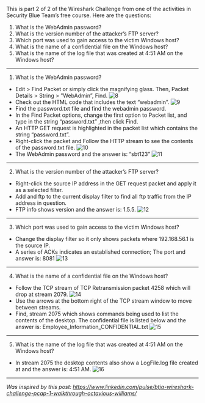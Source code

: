 This is part 2 of 2 of the Wireshark Challenge from one of the activities in Security Blue Team’s free course. Here are the questions:

1. What is the WebAdmin password?
2. What is the version number of the attacker’s FTP server?
3. Which port was used to gain access to the victim Windows host?
4. What is the name of a confidential file on the Windows host?
5. What is the name of the log file that was created at 4:51 AM on the Windows host?
---
1. What is the WebAdmin password?
- Edit > Find Packet or simply click the magnifying glass. Then, Packet Details > String > ”WebAdmin”, Find.
![8](https://github.com/ButchBytes-sec/ButchBytes-sec/assets/78964580/96e3e0f7-6d63-4987-8247-8af2253b990d)
- Check out the HTML code that includes the text “webadmin”.
![9](https://github.com/ButchBytes-sec/ButchBytes-sec/assets/78964580/cde32a89-d5c1-41b8-b5a3-b8c167032ac3)
- Find the password.txt file and find the webadmin password.
- In the Find Packet options, change the first option to Packet list, and type in the string “password.txt” ,then click Find.
- An HTTP GET request is highlighted in the packet list which contains the string “password.txt”.
- Right-click the packet and Follow the HTTP stream to see the contents of the password.txt file.
![10](https://github.com/ButchBytes-sec/ButchBytes-sec/assets/78964580/6824b621-d90c-4d9c-8cc3-a5cc1163d594)
- The WebAdmin password and the answer is: “sbt123”
![11](https://github.com/ButchBytes-sec/ButchBytes-sec/assets/78964580/9567237f-7d0b-4d17-80cd-87b34a562e4a)
---
2. What is the version number of the attacker’s FTP server?
- Right-click the source IP address in the GET request packet and apply it as a selected filter.
- Add and ftp to the current display filter to find all ftp traffic from the IP address in question.
- FTP info shows version and the answer is: 1.5.5.
![12](https://github.com/ButchBytes-sec/ButchBytes-sec/assets/78964580/3e814be7-3cb2-47da-aa0d-aaeb3df2ebed)
---
3. Which port was used to gain access to the victim Windows host?
- Change the display filter so it only shows packets where 192.168.56.1 is the source IP.
- A series of ACKs indicates an established connection; The port and answer is: 8081
![13](https://github.com/ButchBytes-sec/ButchBytes-sec/assets/78964580/b288c0a2-bb23-46f3-9cf1-aa2c1f45a815)
---
4. What is the name of a confidential file on the Windows host?
- Follow the TCP stream of TCP Retransmission packet 4258 which will drop at stream 2079.
![14](https://github.com/ButchBytes-sec/ButchBytes-sec/assets/78964580/58cc4cc9-da98-4bcf-a080-3774d55a60fe)
- Use the arrows at the bottom right of the TCP stream window to move between streams.
- Find, stream 2075 which shows commands being used to list the contents of the desktop. The confidential file is listed below and the answer is: Employee_Information_CONFIDENTIAL.txt
![15](https://github.com/ButchBytes-sec/ButchBytes-sec/assets/78964580/38755492-096e-4d4f-be1a-81b0acb4e38e)
---
5. What is the name of the log file that was created at 4:51 AM on the Windows host?
- In stream 2075 the desktop contents also show a LogFile.log file created at and the answer is: 4:51 AM.
![16](https://github.com/ButchBytes-sec/ButchBytes-sec/assets/78964580/56701203-2718-47e1-bb91-a0cc9a1cdf95)
---
_Was inspired by this post: https://www.linkedin.com/pulse/btja-wireshark-challenge-pcap-1-walkthrough-octavious-williams/_





